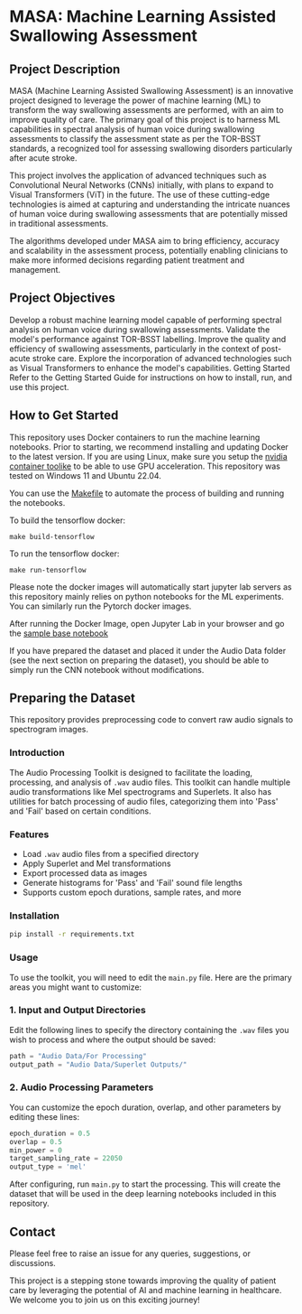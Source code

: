 # MASA: Machine Learning Assisted Swallowing Assessment

## Project Description
MASA (Machine Learning Assisted Swallowing Assessment) is an innovative project designed to leverage the power of machine learning (ML) to transform the way swallowing assessments are performed, with an aim to improve quality of care. The primary goal of this project is to harness ML capabilities in spectral analysis of human voice during swallowing assessments to classify the assessment state as per the TOR-BSST standards, a recognized tool for assessing swallowing disorders particularly after acute stroke.

This project involves the application of advanced techniques such as Convolutional Neural Networks (CNNs) initially, with plans to expand to Visual Transformers (ViT) in the future. The use of these cutting-edge technologies is aimed at capturing and understanding the intricate nuances of human voice during swallowing assessments that are potentially missed in traditional assessments.

The algorithms developed under MASA aim to bring efficiency, accuracy and scalability in the assessment process, potentially enabling clinicians to make more informed decisions regarding patient treatment and management.

## Project Objectives
Develop a robust machine learning model capable of performing spectral analysis on human voice during swallowing assessments.
Validate the model's performance against TOR-BSST labelling.
Improve the quality and efficiency of swallowing assessments, particularly in the context of post-acute stroke care.
Explore the incorporation of advanced technologies such as Visual Transformers to enhance the model's capabilities.
Getting Started
Refer to the Getting Started Guide for instructions on how to install, run, and use this project.

## How to Get Started


This repository uses Docker containers to run the machine learning notebooks. Prior to starting, we recommend installing and updating Docker to the latest version. If you are using Linux, make sure you setup the [nvidia container toolike](https://docs.nvidia.com/datacenter/cloud-native/container-toolkit/latest/install-guide.html)  to be able to use GPU acceleration. This repository was tested on Windows 11 and Ubuntu 22.04.


You can use the [Makefile](Makefile) to automate the process of building and running the notebooks. 

To build the tensorflow docker:

```
make build-tensorflow
```
To run the tensorflow docker:
```
make run-tensorflow
```
Please note the docker images will automatically start jupyter lab servers as this repository mainly relies on python notebooks for the ML experiments. You can similarly run the Pytorch docker images.


After running the Docker Image, open Jupyter Lab in your browser and go the [sample base notebook](Notebooks/Base%20(Single%20Network)-Densenet.ipynb) 


If you have prepared the dataset and placed it under the Audio Data folder (see the next section on preparing the dataset), you should be able to simply run the CNN notebook without modifications.


## Preparing the Dataset


This repository provides preprocessing code to convert raw audio signals to spectrogram images.
### Introduction
The Audio Processing Toolkit is designed to facilitate the loading, processing, and analysis of `.wav` audio files. This toolkit can handle multiple audio transformations like Mel spectrograms and Superlets. It also has utilities for batch processing of audio files, categorizing them into 'Pass' and 'Fail' based on certain conditions.

### Features
- Load `.wav` audio files from a specified directory
- Apply Superlet and Mel transformations
- Export processed data as images
- Generate histograms for 'Pass' and 'Fail' sound file lengths
- Supports custom epoch durations, sample rates, and more

### Installation
```bash
pip install -r requirements.txt
```
### Usage
To use the toolkit, you will need to edit the `main.py` file. Here are the primary areas you might want to customize:

### 1. Input and Output Directories
Edit the following lines to specify the directory containing the `.wav` files you wish to process and where the output should be saved:
```python
path = "Audio Data/For Processing"
output_path = "Audio Data/Superlet Outputs/"
```

### 2. Audio Processing Parameters
You can customize the epoch duration, overlap, and other parameters by editing these lines:
```python
epoch_duration = 0.5
overlap = 0.5
min_power = 0
target_sampling_rate = 22050
output_type = 'mel'
```

After configuring, run `main.py` to start the processing. This will create the dataset that will be used in the deep learning notebooks included in this repository.


## Contact
Please feel free to raise an issue for any queries, suggestions, or discussions.

This project is a stepping stone towards improving the quality of patient care by leveraging the potential of AI and machine learning in healthcare. We welcome you to join us on this exciting journey!
